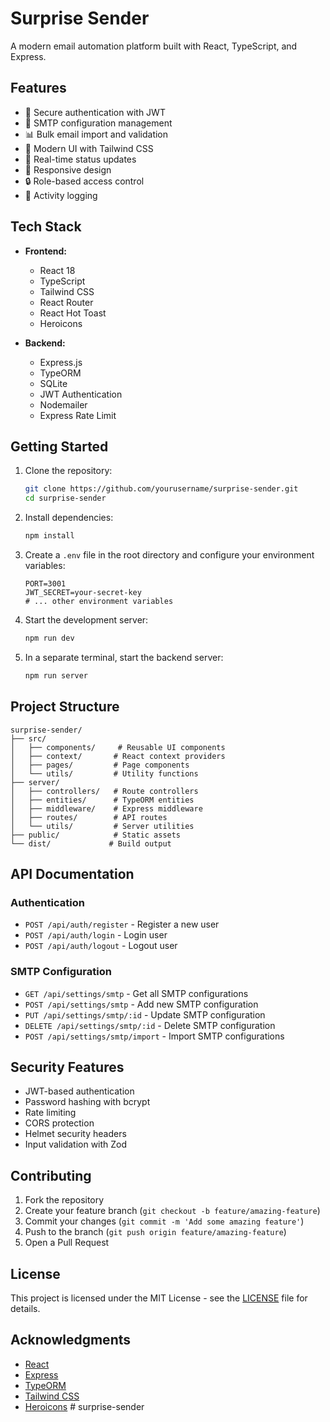 # Surprise Sender

A modern email automation platform built with React, TypeScript, and Express.

## Features

- 🔐 Secure authentication with JWT
- 📧 SMTP configuration management
- 📊 Bulk email import and validation
- 🎨 Modern UI with Tailwind CSS
- 🔄 Real-time status updates
- 📱 Responsive design
- 🔒 Role-based access control
- 📝 Activity logging

## Tech Stack

- **Frontend:**
  - React 18
  - TypeScript
  - Tailwind CSS
  - React Router
  - React Hot Toast
  - Heroicons

- **Backend:**
  - Express.js
  - TypeORM
  - SQLite
  - JWT Authentication
  - Nodemailer
  - Express Rate Limit

## Getting Started

1. Clone the repository:
   ```bash
   git clone https://github.com/yourusername/surprise-sender.git
   cd surprise-sender
   ```

2. Install dependencies:
   ```bash
   npm install
   ```

3. Create a `.env` file in the root directory and configure your environment variables:
   ```env
   PORT=3001
   JWT_SECRET=your-secret-key
   # ... other environment variables
   ```

4. Start the development server:
   ```bash
   npm run dev
   ```

5. In a separate terminal, start the backend server:
   ```bash
   npm run server
   ```

## Project Structure

```
surprise-sender/
├── src/
│   ├── components/     # Reusable UI components
│   ├── context/       # React context providers
│   ├── pages/         # Page components
│   └── utils/         # Utility functions
├── server/
│   ├── controllers/   # Route controllers
│   ├── entities/      # TypeORM entities
│   ├── middleware/    # Express middleware
│   ├── routes/        # API routes
│   └── utils/         # Server utilities
├── public/            # Static assets
└── dist/             # Build output
```

## API Documentation

### Authentication

- `POST /api/auth/register` - Register a new user
- `POST /api/auth/login` - Login user
- `POST /api/auth/logout` - Logout user

### SMTP Configuration

- `GET /api/settings/smtp` - Get all SMTP configurations
- `POST /api/settings/smtp` - Add new SMTP configuration
- `PUT /api/settings/smtp/:id` - Update SMTP configuration
- `DELETE /api/settings/smtp/:id` - Delete SMTP configuration
- `POST /api/settings/smtp/import` - Import SMTP configurations

## Security Features

- JWT-based authentication
- Password hashing with bcrypt
- Rate limiting
- CORS protection
- Helmet security headers
- Input validation with Zod

## Contributing

1. Fork the repository
2. Create your feature branch (`git checkout -b feature/amazing-feature`)
3. Commit your changes (`git commit -m 'Add some amazing feature'`)
4. Push to the branch (`git push origin feature/amazing-feature`)
5. Open a Pull Request

## License

This project is licensed under the MIT License - see the [LICENSE](LICENSE) file for details.

## Acknowledgments

- [React](https://reactjs.org/)
- [Express](https://expressjs.com/)
- [TypeORM](https://typeorm.io/)
- [Tailwind CSS](https://tailwindcss.com/)
- [Heroicons](https://heroicons.com/)
#   s u r p r i s e - s e n d e r  
 